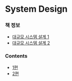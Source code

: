 # System Design

### 책 정보
- [대규모 시스템 설계 1](https://www.aladin.co.kr/shop/wproduct.aspx?ItemId=276041776)
- [대규모 시스템 설계 2](https://www.aladin.co.kr/shop/wproduct.aspx?ItemId=330404121)

### Contents
- [1편](./first.md)
- [2편](./second.md)